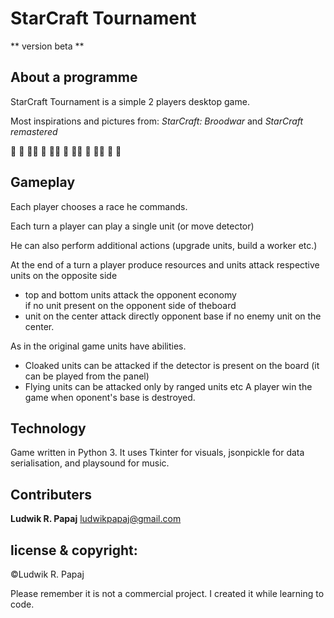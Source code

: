 # StarCraft Tournament 
** version beta **

## About a programme
StarCraft Tournament is a simple 2 players desktop game.

Most inspirations and pictures from: *StarCraft: Broodwar* and *StarCraft remastered*

:rocket: :rocket: :rocket::rocket: :rocket: :rocket::rocket: :rocket: :rocket::rocket: :rocket: :rocket::rocket: :rocket: :rocket:

## Gameplay
Each player chooses a race he commands.

Each turn a player can play a single unit (or move detector)

He can  also perform additional actions (upgrade units, build a worker etc.)

At the end of a turn a player produce resources and 
units attack respective units on the opposite side
 * top and bottom units attack the opponent economy  
 if no unit present on  the opponent side of theboard
 * unit on the center attack directly opponent base 
 if no enemy unit on the center.
 
As in the original game units have abilities. 
 * Cloaked units can be attacked 
 if the detector is present on the board (it can be played from the <economy> panel)
 * Flying units can be attacked only by ranged units   etc
A player win the game when oponent's base is destroyed.

## Technology
Game written in Python 3.
It uses Tkinter for visuals, jsonpickle for data serialisation, and playsound for music.

## Contributers
**Ludwik R. Papaj** <ludwikpapaj@gmail.com>

## license & copyright:
©Ludwik R. Papaj

Please remember it is  not a commercial project. I created it while learning to code.





